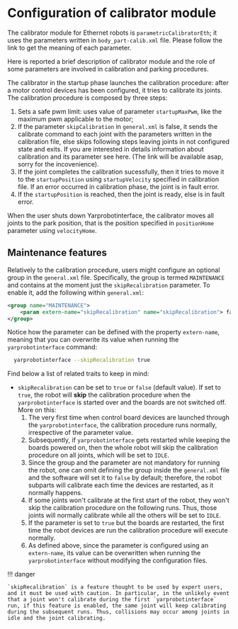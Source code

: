 # Configuration of calibrator module
The calibrator module for Ethernet robots is `parametricCalibratorEth`; it uses the parameters written in `body_part-calib.xml` file. Please follow the link to get the meaning of each parameter.

Here is reported a brief description of calibrator module and the role of some parameters are involved in calibration and parking procedures.

The calibrator in the startup phase launches the calibration procedure: after a motor control devices has been configured, it tries to calibrate its joints. The calibration procedure is composed by three steps:

 1. Sets a safe pwm limit: uses value of parameter `startupMaxPwm`, like the maximum pwm applicable to the motor;
 2. If the parameter `skipCalibration` in `general.xml` is false, it sends the calibrate command to each joint with the parameters written in the calibration file, else skips following steps leaving joints in not configured state and exits. If you are interested in details information about calibration and its parameter see here. (The link will be available asap, sorry for the incovenience).
 3. If the joint completes the calibration sucessfully, then it tries to move it to the `startupPosition` using `startupVelocity` specified in calibration file. If an error occurred in calibration phase, the joint is in fault error.
 4. If the `startupPosition` is reached, then the joint is ready, else is in fault error.

When the user shuts down Yarprobotinterface, the calibrator moves all joints to the park position, that is the position specified in `positionHome` parameter using `velocityHome`.

## Maintenance features

Relatively to the calibration procedure, users might configure an optional group in the `general.xml` file. Specifically, the group is termed `MAINTENANCE` and contains at the moment just the `skipRecalibration` parameter.
To enable it, add the following within `general.xml`:

```xml
<group name="MAINTENANCE">
    <param extern-name="skipRecalibration" name="skipRecalibration"> false </param>
</group>
```

Notice how the parameter can be defined with the property `extern-name`, meaning that you can overwrite its value when running the `yarprobotinterface` command:

```sh
  yarprobotinterface --skipRecalibration true
```

Find below a list of related traits to keep in mind:

- `skipRecalibration` can be set to `true` or `false` (default value). If set to `true`, the robot will **skip** the calibration procedure when the `yarprobotinterface` is started over and the boards are not switched off. More on this:
    1. The very first time when control board devices are launched through the `yarprobotinterface`, the calibration procedure runs normally, irrespective of the parameter value.
    2. Subsequently, if `yarprobotinterface` gets restarted while keeping the boards powered on, then the whole robot will skip the calibration procedure on all joints, which will be set to `IDLE`.
    3. Since the group and the parameter are not mandatory for running the robot, one can omit defining the group inside the `general.xml` file and the software will set it to `false` by default; therefore, the robot subparts will calibrate each time the devices are restarted, as it normally happens.
    4. If some joints won't calibrate at the first start of the robot, they won't skip the calibration procedure on the following runs. Thus, those joints will normally calibrate while all the others will be set to `IDLE`.
    5. If the parameter is set to `true` but the boards are restarted, the first time the robot devices are run the calibration procedure will execute normally.
    6. As defined above, since the parameter is configured using an `extern-name`, its value can be overwritten when running the `yarprobotinterface` without modifying the configuration files.

!!! danger

    `skipRecalibration` is a feature thought to be used by expert users, and it must be used with caution. In particular, in the unlikely event that a joint won't calibrate during the first `yarprobotinterface` run, if this feature is enabled, the same joint will keep calibrating during the subsequent runs. Thus, collisions may occur among joints in idle and the joint calibrating.

